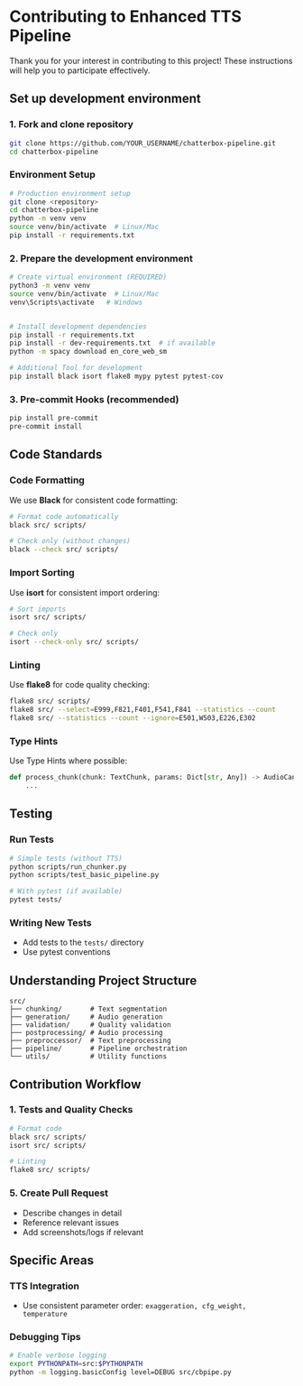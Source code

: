 # Contributing to Enhanced TTS Pipeline

Thank you for your interest in contributing to this project! These instructions will help you to participate effectively.

## Set up development environment

### 1. Fork and clone repository
```bash
git clone https://github.com/YOUR_USERNAME/chatterbox-pipeline.git
cd chatterbox-pipeline
```

### Environment Setup
```bash
# Production environment setup
git clone <repository>
cd chatterbox-pipeline
python -m venv venv
source venv/bin/activate  # Linux/Mac
pip install -r requirements.txt
```

### 2. Prepare the development environment
```bash
# Create virtual environment (REQUIRED)
python3 -m venv venv
source venv/bin/activate  # Linux/Mac
venv\Scripts\activate   # Windows


# Install development dependencies
pip install -r requirements.txt
pip install -r dev-requirements.txt  # if available
python -m spacy download en_core_web_sm

# Additional Tool for development
pip install black isort flake8 mypy pytest pytest-cov
```

### 3. Pre-commit Hooks (recommended)
```bash
pip install pre-commit
pre-commit install
```

## Code Standards

### Code Formatting
We use **Black** for consistent code formatting:
```bash
# Format code automatically
black src/ scripts/

# Check only (without changes)
black --check src/ scripts/
```

### Import Sorting
Use **isort** for consistent import ordering:
```bash
# Sort imports
isort src/ scripts/

# Check only
isort --check-only src/ scripts/
```

### Linting
Use **flake8** for code quality checking:
```bash
flake8 src/ scripts/
flake8 src/ --select=E999,F821,F401,F541,F841 --statistics --count
flake8 src/ --statistics --count --ignore=E501,W503,E226,E302
```

### Type Hints
Use Type Hints where possible:
```python
def process_chunk(chunk: TextChunk, params: Dict[str, Any]) -> AudioCandidate:
    ...
```

## Testing

### Run Tests
```bash
# Simple tests (without TTS)
python scripts/run_chunker.py
python scripts/test_basic_pipeline.py

# With pytest (if available)
pytest tests/
```

### Writing New Tests
- Add tests to the `tests/` directory
- Use pytest conventions

## Understanding Project Structure

```
src/
├── chunking/       # Text segmentation
├── generation/     # Audio generation  
├── validation/     # Quality validation
├── postprocessing/ # Audio processing
├── preproccessor/  # Text preprocessing
├── pipeline/       # Pipeline orchestration
└── utils/          # Utility functions
```

## Contribution Workflow

### 1. Tests and Quality Checks
```bash
# Format code
black src/ scripts/
isort src/ scripts/

# Linting
flake8 src/ scripts/
```

### 5. Create Pull Request
- Describe changes in detail
- Reference relevant issues
- Add screenshots/logs if relevant


## Specific Areas

### TTS Integration
- Use consistent parameter order: `exaggeration, cfg_weight, temperature`

### Debugging Tips
```bash
# Enable verbose logging
export PYTHONPATH=src:$PYTHONPATH
python -m logging.basicConfig level=DEBUG src/cbpipe.py